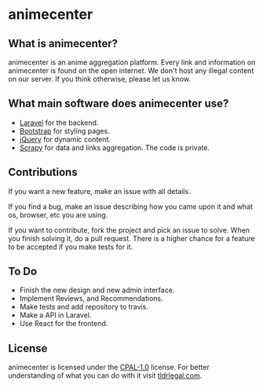 # animecenter

## What is animecenter?

animecenter is an anime aggregation platform. Every link and information on animecenter is found on the open internet. We don't host any illegal content on our server. 
If you think otherwise, please let us know.

## What main software does animecenter use?

- [Laravel](http://laravel.com) for the backend.
- [Bootstrap](https://getbootstrap.com) for styling pages.
- [jQuery](https://jquery.con) for dynamic content.
- [Scrapy](https://scrapy.org/) for data and links aggregation. The code is private.

## Contributions

If you want a new feature, make an issue with all details.

If you find a bug, make an issue describing how you came upon it and what os, browser, etc you are using.

If you want to contribute, fork the project and pick an issue to solve. When you finish solving it, do a pull request.
There is a higher chance for a feature to be accepted if you make tests for it.

## To Do

- Finish the new design and new admin interface.
- Implement Reviews, and Recommendations.
- Make tests and add repository to travis.
- Make a API in Laravel.
- Use React for the frontend.

## License

animecenter is licensed under the [CPAL-1.0](http://opensource.org/licenses/CPAL-1.0) license.
For better understanding of what you can do with it visit [tldrlegal.com](https://tldrlegal.com/license/common-public-attribution-license-version-1.0-(cpal-1.0)).
